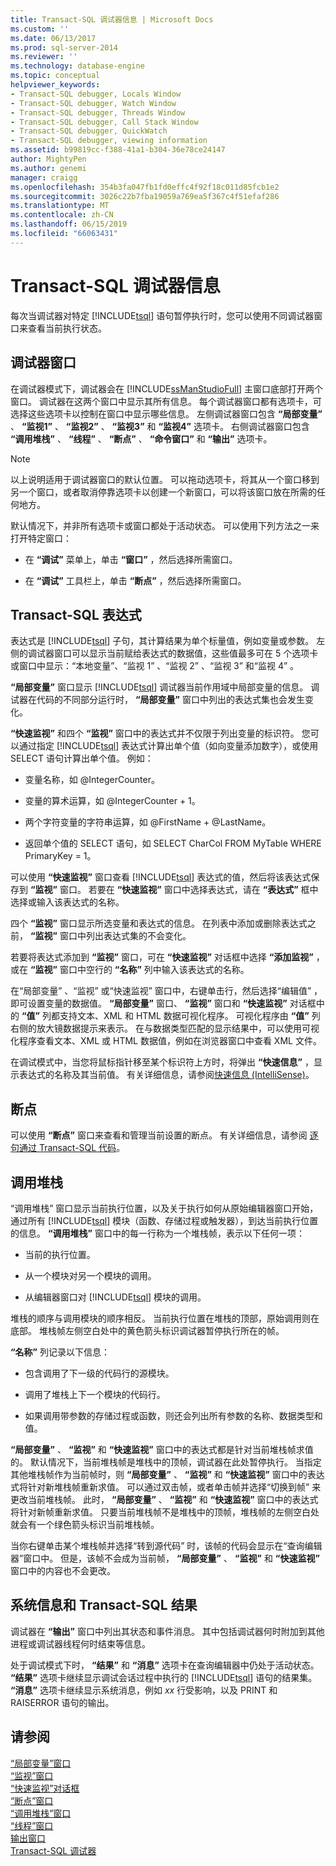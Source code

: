 ```yaml
---
title: Transact-SQL 调试器信息 | Microsoft Docs
ms.custom: ''
ms.date: 06/13/2017
ms.prod: sql-server-2014
ms.reviewer: ''
ms.technology: database-engine
ms.topic: conceptual
helpviewer_keywords:
- Transact-SQL debugger, Locals Window
- Transact-SQL debugger, Watch Window
- Transact-SQL debugger, Threads Window
- Transact-SQL debugger, Call Stack Window
- Transact-SQL debugger, QuickWatch
- Transact-SQL debugger, viewing information
ms.assetid: b99819cc-f388-41a1-b304-36e78ce24147
author: MightyPen
ms.author: genemi
manager: craigg
ms.openlocfilehash: 354b3fa047fb1fd0effc4f92f18c011d85fcb1e2
ms.sourcegitcommit: 3026c22b7fba19059a769ea5f367c4f51efaf286
ms.translationtype: MT
ms.contentlocale: zh-CN
ms.lasthandoff: 06/15/2019
ms.locfileid: "66063431"
---
```

# <a name="transact-sql-debugger-information"></a>Transact-SQL 调试器信息
  每次当调试器对特定 [!INCLUDE[tsql](../../includes/tsql-md.md)] 语句暂停执行时，您可以使用不同调试器窗口来查看当前执行状态。  
  
## <a name="debugger-windows"></a>调试器窗口  
 在调试器模式下，调试器会在 [!INCLUDE[ssManStudioFull](../../includes/ssmanstudiofull-md.md)] 主窗口底部打开两个窗口。 调试器在这两个窗口中显示其所有信息。 每个调试器窗口都有选项卡，可选择这些选项卡以控制在窗口中显示哪些信息。 左侧调试器窗口包含 **“局部变量”** 、 **“监视1”** 、 **“监视2”** 、 **“监视3”** 和 **“监视4”** 选项卡。 右侧调试器窗口包含 **“调用堆栈”** 、 **“线程”** 、 **“断点”** 、 **“命令窗口”** 和 **“输出”** 选项卡。  
  
> [!NOTE]  
>  以上说明适用于调试器窗口的默认位置。 可以拖动选项卡，将其从一个窗口移到另一个窗口，或者取消停靠选项卡以创建一个新窗口，可以将该窗口放在所需的任何地方。  
  
 默认情况下，并非所有选项卡或窗口都处于活动状态。 可以使用下列方法之一来打开特定窗口：  
  
-   在 **“调试”** 菜单上，单击 **“窗口”** ，然后选择所需窗口。  
  
-   在 **“调试”** 工具栏上，单击 **“断点”** ，然后选择所需窗口。  
  
## <a name="transact-sql-expressions"></a>Transact-SQL 表达式  
 表达式是 [!INCLUDE[tsql](../../includes/tsql-md.md)] 子句，其计算结果为单个标量值，例如变量或参数。 左侧的调试器窗口可以显示当前赋给表达式的数据值，这些值最多可在 5 个选项卡或窗口中显示：“本地变量”、“监视 1”  、“监视 2”  、“监视 3”  和“监视 4”  。  
  
 **“局部变量”** 窗口显示 [!INCLUDE[tsql](../../includes/tsql-md.md)] 调试器当前作用域中局部变量的信息。 调试器在代码的不同部分运行时， **“局部变量”** 窗口中列出的表达式集也会发生变化。  
  
 **“快速监视”** 和四个 **“监视”** 窗口中的表达式并不仅限于列出变量的标识符。 您可以通过指定 [!INCLUDE[tsql](../../includes/tsql-md.md)] 表达式计算出单个值（如向变量添加数字），或使用 SELECT 语句计算出单个值。 例如：  
  
-   变量名称，如 @IntegerCounter。  
  
-   变量的算术运算，如 @IntegerCounter + 1。  
  
-   两个字符变量的字符串运算，如 @FirstName + @LastName。  
  
-   返回单个值的 SELECT 语句，如 SELECT CharCol FROM MyTable WHERE PrimaryKey = 1。  
  
 可以使用 **“快速监视”** 窗口查看 [!INCLUDE[tsql](../../includes/tsql-md.md)] 表达式的值，然后将该表达式保存到 **“监视”** 窗口。 若要在 **“快速监视”** 窗口中选择表达式，请在 **“表达式”** 框中选择或输入该表达式的名称。  
  
 四个 **“监视”** 窗口显示所选变量和表达式的信息。 在列表中添加或删除表达式之前， **“监视”** 窗口中列出表达式集的不会变化。  
  
 若要将表达式添加到 **“监视”** 窗口，可在 **“快速监视”** 对话框中选择 **“添加监视”** ，或在 **“监视”** 窗口中空行的 **“名称”** 列中输入该表达式的名称。  
  
 在“局部变量”  、“监视”  或“快速监视”  窗口中，右键单击行，然后选择“编辑值”  ，即可设置变量的数据值。 **“局部变量”** 窗口、 **“监视”** 窗口和 **“快速监视”** 对话框中的 **“值”** 列都支持文本、XML 和 HTML 数据可视化程序。 可视化程序由 **“值”** 列右侧的放大镜数据提示来表示。 在与数据类型匹配的显示结果中，可以使用可视化程序查看文本、XML 或 HTML 数据值，例如在浏览器窗口中查看 XML 文件。  
  
 在调试模式中，当您将鼠标指针移至某个标识符上方时，将弹出 **“快速信息”** ，显示表达式的名称及其当前值。 有关详细信息，请参阅[快速信息 (IntelliSense)](quick-info-intellisense.md)。  
  
## <a name="breakpoints"></a>断点  
 可以使用 **“断点”** 窗口来查看和管理当前设置的断点。 有关详细信息，请参阅 [逐句通过 Transact-SQL 代码](step-through-transact-sql-code.md)。  
  
## <a name="call-stacks"></a>调用堆栈  
 “调用堆栈”  窗口显示当前执行位置，以及关于执行如何从原始编辑器窗口开始，通过所有 [!INCLUDE[tsql](../../includes/tsql-md.md)] 模块（函数、存储过程或触发器），到达当前执行位置的信息。 **“调用堆栈”** 窗口中的每一行称为一个堆栈帧，表示以下任何一项：  
  
-   当前的执行位置。  
  
-   从一个模块对另一个模块的调用。  
  
-   从编辑器窗口对 [!INCLUDE[tsql](../../includes/tsql-md.md)] 模块的调用。  
  
 堆栈的顺序与调用模块的顺序相反。 当前执行位置在堆栈的顶部，原始调用则在底部。 堆栈帧左侧空白处中的黄色箭头标识调试器暂停执行所在的帧。  
  
 **“名称”** 列记录以下信息：  
  
-   包含调用了下一级的代码行的源模块。  
  
-   调用了堆栈上下一个模块的代码行。  
  
-   如果调用带参数的存储过程或函数，则还会列出所有参数的名称、数据类型和值。  
  
 **“局部变量”** 、 **“监视”** 和 **“快速监视”** 窗口中的表达式都是针对当前堆栈帧求值的。 默认情况下，当前堆栈帧是堆栈中的顶帧，调试器在此处暂停执行。 当指定其他堆栈帧作为当前帧时，则 **“局部变量”** 、 **“监视”** 和 **“快速监视”** 窗口中的表达式将针对新堆栈帧重新求值。 可以通过双击帧，或者单击帧并选择“切换到帧”  来更改当前堆栈帧。 此时， **“局部变量”** 、 **“监视”** 和 **“快速监视”** 窗口中的表达式将针对新帧重新求值。 只要当前堆栈帧不是堆栈中的顶帧，堆栈帧的左侧空白处就会有一个绿色箭头标识当前堆栈帧。  
  
 当你右键单击某个堆栈帧并选择“转到源代码”  时，该帧的代码会显示在“查询编辑器”窗口中。 但是，该帧不会成为当前帧， **“局部变量”** 、 **“监视”** 和 **“快速监视”** 窗口中的内容也不会更改。  
  
## <a name="system-information-and-transact-sql-results"></a>系统信息和 Transact-SQL 结果  
 调试器在 **“输出”** 窗口中列出其状态和事件消息。 其中包括调试器何时附加到其他进程或调试器线程何时结束等信息。  
  
 处于调试模式下时， **“结果”** 和 **“消息”** 选项卡在查询编辑器中仍处于活动状态。 **“结果”** 选项卡继续显示调试会话过程中执行的 [!INCLUDE[tsql](../../includes/tsql-md.md)] 语句的结果集。 **“消息”** 选项卡继续显示系统消息，例如 *xx* 行受影响，以及 PRINT 和 RAISERROR 语句的输出。  
  
## <a name="see-also"></a>请参阅  
 [“局部变量”窗口](transact-sql-debugger-locals-window.md)   
 [“监视”窗口](transact-sql-debugger-watch-window.md)   
 [“快速监视”对话框](transact-sql-debugger-quickwatch-dialog-box.md)   
 [“断点”窗口](transact-sql-debugger-breakpoints-window.md)   
 [“调用堆栈”窗口](transact-sql-debugger-call-stack-window.md)   
 [“线程”窗口](transact-sql-debugger-threads-window.md)   
 [输出窗口](transact-sql-debugger-output-window.md)   
 [Transact-SQL 调试器](transact-sql-debugger.md)  
  
  
